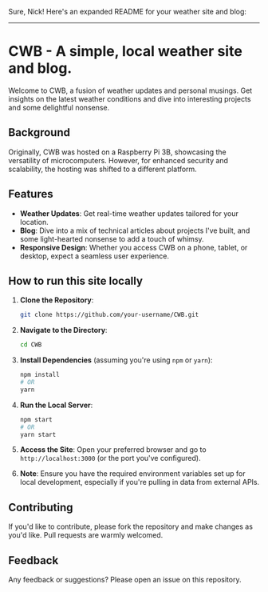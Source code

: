 Sure, Nick! Here's an expanded README for your weather site and blog:

---

# CWB - A simple, local weather site and blog.

Welcome to CWB, a fusion of weather updates and personal musings. Get insights on the latest weather conditions and dive into interesting projects and some delightful nonsense.

## Background
Originally, CWB was hosted on a Raspberry Pi 3B, showcasing the versatility of microcomputers. However, for enhanced security and scalability, the hosting was shifted to a different platform.

## Features
- **Weather Updates**: Get real-time weather updates tailored for your location.
- **Blog**: Dive into a mix of technical articles about projects I've built, and some light-hearted nonsense to add a touch of whimsy.
- **Responsive Design**: Whether you access CWB on a phone, tablet, or desktop, expect a seamless user experience.

## How to run this site locally

1. **Clone the Repository**:
   ```bash
   git clone https://github.com/your-username/CWB.git
   ```

2. **Navigate to the Directory**:
   ```bash
   cd CWB
   ```

3. **Install Dependencies** (assuming you're using `npm` or `yarn`):
   ```bash
   npm install
   # OR
   yarn
   ```

4. **Run the Local Server**:
   ```bash
   npm start
   # OR
   yarn start
   ```

5. **Access the Site**: Open your preferred browser and go to `http://localhost:3000` (or the port you've configured).

6. **Note**: Ensure you have the required environment variables set up for local development, especially if you're pulling in data from external APIs.

## Contributing
If you'd like to contribute, please fork the repository and make changes as you'd like. Pull requests are warmly welcomed.

## Feedback
Any feedback or suggestions? Please open an issue on this repository.

